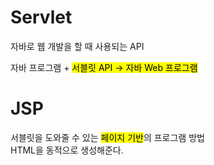 Servlet
===
자바로 웹 개발을 할 때 사용되는 API 

자바 프로그램 + <mark>서블릿 API<mark> -> 자바 Web 프로그램

JSP
===
서블릿을 도와줄 수 있는 <mark>페이지 기반</mark>의 프로그램 방법   
HTML을 동적으로 생성해준다.
